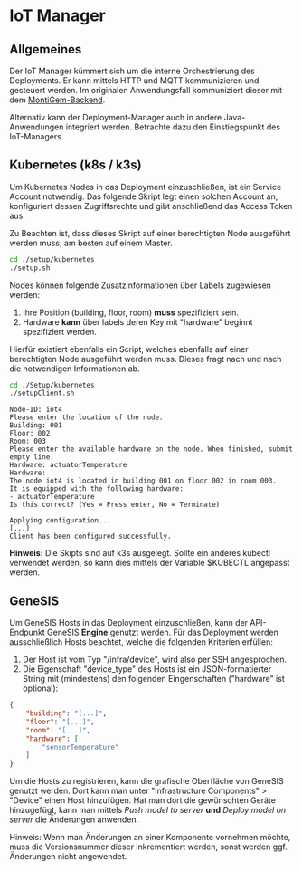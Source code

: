 <!-- (c) https://github.com/MontiCore/monticore -->
# IoT Manager

## Allgemeines
Der IoT Manager kümmert sich um die interne Orchestrierung des Deployments.
Er kann mittels HTTP und MQTT kommunizieren und gesteuert werden.
Im originalen Anwendungsfall kommuniziert dieser mit dem [MontiGem-Backend](https://git.rwth-aachen.de/se-student/theses/ba-schneider_philipp/exampleapplication).

Alternativ kann der Deployment-Manager auch in andere Java-Anwendungen integriert werden. 
Betrachte dazu den Einstiegspunkt des IoT-Managers.

## Kubernetes (k8s / k3s)
Um Kubernetes Nodes in das Deployment einzuschließen, ist ein Service Account notwendig.
Das folgende Skript legt einen solchen Account an, konfiguriert dessen Zugriffsrechte und gibt anschließend das Access Token aus.

Zu Beachten ist, dass dieses Skript auf einer berechtigten Node ausgeführt werden muss; am besten auf einem Master.

```bash
cd ./setup/kubernetes
./setup.sh
```

Nodes können folgende Zusatzinformationen über Labels zugewiesen werden:
1. Ihre Position (building, floor, room) <b>muss</b> spezifiziert sein.
2. Hardware <b>kann</b> über labels deren Key mit "hardware" beginnt spezifiziert werden.

Hierfür existiert ebenfalls ein Script, welches ebenfalls auf einer berechtigten Node ausgeführt werden muss. Dieses fragt nach und nach die notwendigen Informationen ab.
```bash
cd ./Setup/kubernetes
./setupClient.sh
```
```
Node-ID: iot4
Please enter the location of the node.
Building: 001
Floor: 002
Room: 003
Please enter the available hardware on the node. When finished, submit empty line.
Hardware: actuatorTemperature
Hardware: 
The node iot4 is located in building 001 on floor 002 in room 003.
It is equipped with the following hardware:
- actuatorTemperature
Is this correct? (Yes = Press enter, No = Terminate)
 
Applying configuration...
[...]
Client has been configured successfully.
```

<b>Hinweis:</b> Die Skipts sind auf k3s ausgelegt. Sollte ein anderes kubectl verwendet werden, so kann dies mittels der Variable $KUBECTL angepasst werden.

## GeneSIS
Um GeneSIS Hosts in das Deployment einzuschließen, kann der API-Endpunkt GeneSIS <b>Engine</b> genutzt werden.
Für das Deployment werden ausschließlich Hosts beachtet, welche die folgenden Kriterien erfüllen:
1. Der Host ist vom Typ "/infra/device", wird also per SSH angesprochen.
2. Die Eigenschaft "device_type" des Hosts ist ein JSON-formatierter String mit (mindestens) den folgenden Eingenschaften ("hardware" ist optional):
```JSON
{
    "building": "[...]",
    "floor": "[...]",
    "room": "[...]",
    "hardware": [
        "sensorTemperature"
    ]
}
```

Um die Hosts zu registrieren, kann die grafische Oberfläche von GeneSIS genutzt werden.
Dort kann man unter "Infrastructure Components" > "Device" einen Host hinzufügen.
Hat man dort die gewünschten Geräte hinzugefügt, kann man mittels <i>Push model to server</i> <b>und</b> <i>Deploy model on server</i> die Änderungen anwenden.

Hinweis: Wenn man Änderungen an einer Komponente  vornehmen möchte, muss die Versionsnummer dieser inkrementiert werden, sonst werden ggf. Änderungen nicht angewendet.
